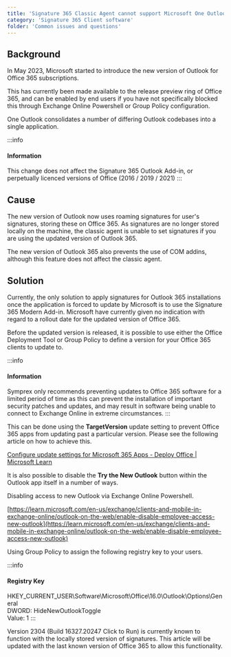 ```yaml
---
title: 'Signature 365 Classic Agent cannot support Microsoft One Outlook'
category: 'Signature 365 Client software'
folder: 'Common issues and questions'
---
```


## Background

In May 2023, Microsoft started to introduce the new version of Outlook for Office 365 subscriptions.  

This has currently been made available to the release preview ring of Office 365, and can be enabled by end users if you have not specifically blocked this through Exchange Online Powershell or Group Policy configuration.  

One Outlook consolidates a number of differing Outlook codebases into a single application.

:::info
#### Information

This change does not affect the Signature 365 Outlook Add-in, or perpetually licenced versions of Office (2016 / 2019 / 2021)
:::

## Cause

The new version of Outlook now uses roaming signatures for user's signatures, storing these on Office 365. As signatures are no longer stored locally on the machine, the classic agent is unable to set signatures if you are using the updated version of Outlook 365.

The new version of Outlook 365 also prevents the use of COM addins, although this feature does not affect the classic agent.

## Solution

Currently, the only solution to apply signatures for Outlook 365 installations once the application is forced to update by Microsoft is to use the Signature 365 Modern Add-in. Microsoft have currently given no indication with regard to a rollout date for the updated version of Office 365.

Before the updated version is released, it is possible to use either the Office Deployment Tool or Group Policy to define a version for your Office 365 clients to update to.

:::info
#### Information

Symprex only recommends preventing updates to Office 365 software for a limited period of time as this can prevent the installation of important security patches and updates, and may result in software being unable to connect to Exchange Online in extreme circumstances.
:::

This can be done using the **TargetVersion** update setting to prevent Office 365 apps from updating past a particular version. Please see the following article on how to achieve this.

[Configure update settings for Microsoft 365 Apps - Deploy Office | Microsoft Learn](https://learn.microsoft.com/en-us/deployoffice/updates/configure-update-settings-microsoft-365-apps)

It is also possible to disable the **Try the New Outlook** button within the Outlook app itself in a number of ways.

Disabling access to new Outlook via Exchange Online Powershell.

[https://learn.microsoft.com/en-us/exchange/clients-and-mobile-in-exchange-online/outlook-on-the-web/enable-disable-employee-access-new-outlook](https://learn.microsoft.com/en-us/exchange/clients-and-mobile-in-exchange-online/outlook-on-the-web/enable-disable-employee-access-new-outlook)

Using Group Policy to assign the following registry key to your users.

:::info
#### Registry Key

HKEY_CURRENT_USER\Software\Microsoft\Office\16.0\Outlook\Options\General  
DWORD: HideNewOutlookToggle  
Value: 1
:::

Version 2304 (Build 16327.20247 Click to Run) is currently known to function with the locally stored version of signatures. This article will be updated with the last known version of Office 365 to allow this functionality.